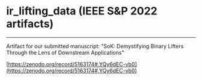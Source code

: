 # ir_lifting_data (IEEE S&P 2022 artifacts)

------

Artifact for our submitted manuscript: "SoK: Demystifying Binary Lifters Through the Lens of Downstream Applications"

[https://zenodo.org/record/5163174#.YQy6dEC-vb0](https://zenodo.org/record/5163174#.YQy6dEC-vb0)

